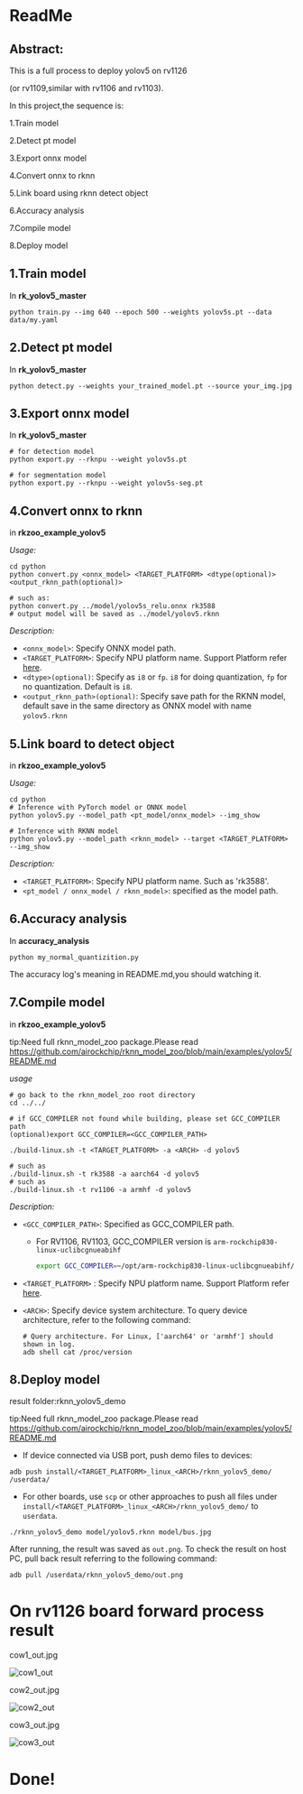 # ReadMe

## Abstract:

This is a full process to deploy yolov5 on rv1126

(or rv1109,similar with rv1106 and rv1103).

In this project,the sequence is:

1.Train model

2.Detect pt model

3.Export onnx model

4.Convert onnx to rknn

5.Link board using rknn detect object

6.Accuracy analysis

7.Compile model

8.Deploy model

## 1.Train model

In **rk_yolov5_master**

```shell
python train.py --img 640 --epoch 500 --weights yolov5s.pt --data data/my.yaml 
```

## 2.Detect pt model

In **rk_yolov5_master**

```shell
python detect.py --weights your_trained_model.pt --source your_img.jpg
```

## 3.Export onnx model

In **rk_yolov5_master**

```shell
# for detection model
python export.py --rknpu --weight yolov5s.pt

# for segmentation model
python export.py --rknpu --weight yolov5s-seg.pt
```

## 4.Convert onnx to rknn

in **rkzoo_example_yolov5**

*Usage:*

```shell
cd python
python convert.py <onnx_model> <TARGET_PLATFORM> <dtype(optional)> <output_rknn_path(optional)>

# such as: 
python convert.py ../model/yolov5s_relu.onnx rk3588
# output model will be saved as ../model/yolov5.rknn
```

*Description:*

- `<onnx_model>`: Specify ONNX model path.
- `<TARGET_PLATFORM>`: Specify NPU platform name. Support Platform refer [here](#2-current-support-platform).
- `<dtype>(optional)`: Specify as `i8` or `fp`. `i8` for doing quantization, `fp` for no quantization. Default is `i8`.
- `<output_rknn_path>(optional)`: Specify save path for the RKNN model, default save in the same directory as ONNX model with name `yolov5.rknn`

## 5.Link board to detect object

in **rkzoo_example_yolov5**

*Usage:*

```shell
cd python
# Inference with PyTorch model or ONNX model
python yolov5.py --model_path <pt_model/onnx_model> --img_show

# Inference with RKNN model
python yolov5.py --model_path <rknn_model> --target <TARGET_PLATFORM> --img_show
```

*Description:*

- `<TARGET_PLATFORM>`: Specify NPU platform name. Such as 'rk3588'.
- `<pt_model / onnx_model / rknn_model>`: specified as the model path.

## 6.Accuracy analysis

In **accuracy_analysis**

```shell
python my_normal_quantizition.py
```

The accuracy log's meaning in README.md,you should watching it.

## 7.Compile model

in **rkzoo_example_yolov5**

tip:Need full rknn_model_zoo package.Please read https://github.com/airockchip/rknn_model_zoo/blob/main/examples/yolov5/README.md

*usage*

```shell
# go back to the rknn_model_zoo root directory
cd ../../

# if GCC_COMPILER not found while building, please set GCC_COMPILER path
(optional)export GCC_COMPILER=<GCC_COMPILER_PATH>

./build-linux.sh -t <TARGET_PLATFORM> -a <ARCH> -d yolov5

# such as 
./build-linux.sh -t rk3588 -a aarch64 -d yolov5
# such as 
./build-linux.sh -t rv1106 -a armhf -d yolov5
```

*Description:*

- `<GCC_COMPILER_PATH>`: Specified as GCC_COMPILER path.

  - For RV1106, RV1103, GCC_COMPILER version is `arm-rockchip830-linux-uclibcgnueabihf`

    ```sh
    export GCC_COMPILER=~/opt/arm-rockchip830-linux-uclibcgnueabihf/bin/arm-rockchip830-linux-uclibcgnueabihf
    ```

- `<TARGET_PLATFORM>` : Specify NPU platform name. Support Platform refer [here](#2-current-support-platform).

- `<ARCH>`: Specify device system architecture. To query device architecture, refer to the following command: 

  ```shell
  # Query architecture. For Linux, ['aarch64' or 'armhf'] should shown in log.
  adb shell cat /proc/version
  ```

## 8.Deploy model

result folder:rknn_yolov5_demo

tip:Need full rknn_model_zoo package.Please read https://github.com/airockchip/rknn_model_zoo/blob/main/examples/yolov5/README.md

- If device connected via USB port, push demo files to devices:

```shell
adb push install/<TARGET_PLATFORM>_linux_<ARCH>/rknn_yolov5_demo/ /userdata/
```

- For other boards, use `scp` or other approaches to push all files under `install/<TARGET_PLATFORM>_linux_<ARCH>/rknn_yolov5_demo/` to `userdata`.

```shell
./rknn_yolov5_demo model/yolov5.rknn model/bus.jpg
```

After running, the result was saved as `out.png`. To check the result on host PC, pull back result referring to the following command: 

```
adb pull /userdata/rknn_yolov5_demo/out.png
```

# On rv1126 board forward process result

cow1_out.jpg

![cow1_out](rknn_yolov5_demo/cow1_out.png)

cow2_out.jpg

![cow2_out](rknn_yolov5_demo/cow2_out.png)

cow3_out.jpg

![cow3_out](rknn_yolov5_demo/cow3_out.png)

# Done!

